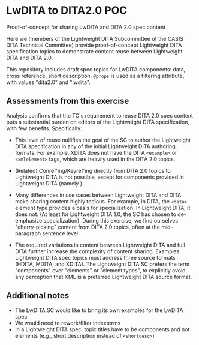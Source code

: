 # LwDITA to DITA2.0 POC
Proof-of-concept for sharing LwDITA and DITA 2.0 spec content

Here we (members of the Lightweight DITA Subcommittee of the OASIS DITA Technical Committee) provide proof-of-concept Lightweight DITA specification topics to demonstrate content reuse between Lightweight DITA and DITA 2.0.

This repository includes draft spec topics for LwDITA components: data, cross reference, short description. `@props` is used as a filtering attribute, with values "dita2.0" and "lwdita".

## Assessments from this exercise

Analysis confirms that the TC's requirement to reuse DITA 2.0 spec content puts a substantial burden on editors of the Lightweight DITA specification, with few benefits. Specifically:

- This level of reuse nullifies the goal of the SC to author the Lightweight DITA specification in any of the initial Lightweight DITA authoring formats. For example, XDITA does not have the DITA `<example>` or `<xmlelement>` tags, which are heavily used in the DITA 2.0 topics.

- (Related) Conref'ing/Keyref'ing directly from DITA 2.0 topics to Lightweight DITA is not possible, except for components provided in Lightweight DITA (namely <shortdesc>).

- Many differences in use cases between Lightweight DITA and DITA make sharing content highly tedious. For example, in DITA, the `<data>` element type provides a basis for specialization. In Lightweight DITA, it does not. (At least for Lightweight DITA 1.0, the SC has chosen to de-emphasize specialization). During this exercise, we find ourselves "cherry-picking" content from DITA 2.0 topics, often at the mid-paragraph sentence level.

- The required variations in content between Lightweight DITA and full DITA further increase the complexity of content sharing. Examples: Lightweight DITA spec topics must address three source formats (HDITA, MDITA, and XDITA). The Lightweight DITA SC prefers the term "components" over "elements" or "element types", to explicitly avoid any perception that XML is a preferred Lightweight DITA source format.

## Additional notes

* The LwDITA SC would like to bring its own examples for the LwDITA spec
* We would need to rework/filter indexterms
* In a Lightweight DITA spec, topic titles have to be components and not elements (e.g., short description instead of `<shortdesc>`)
